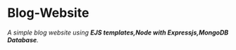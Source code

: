 # Blog-Website

_A simple blog website using **EJS templates,Node with Expressjs,MongoDB Database**._

